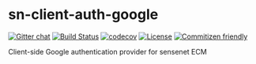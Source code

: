 # sn-client-auth-google
[![Gitter chat](https://img.shields.io/gitter/room/SenseNet/SN7ClientAPI.svg?style=flat)](https://gitter.im/SenseNet/SN7ClientAPI)
[![Build Status](https://travis-ci.org/SenseNet/sn-client-auth-google.svg?branch=master)](https://travis-ci.org/SenseNet/sn-client-auth-google)
[![codecov](https://codecov.io/gh/SenseNet/sn-client-auth-google/branch/master/graph/badge.svg)](https://codecov.io/gh/SenseNet/sn-client-auth-google)
[![License](https://img.shields.io/github/license/SenseNet/sn-client-js.svg?style=flat)](https://github.com/SenseNet/sn-client-js/LICENSE.txt)
[![Commitizen friendly](https://img.shields.io/badge/commitizen-friendly-brightgreen.svg?style=flat)](http://commitizen.github.io/cz-cli/)


Client-side Google authentication provider for sensenet ECM
